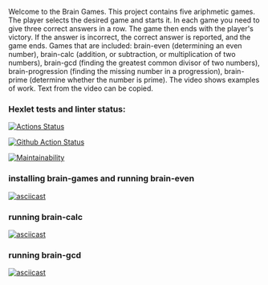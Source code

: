 Welcome to the Brain Games.
This project contains five ariphmetic games. The player selects the desired game and starts it. In each game you need to give three correct answers in a row. The game then ends with the player's victory. If the answer is incorrect, the correct answer is reported, and the game ends.
Games that are included: brain-even (determining an even number), brain-calc (addition, or subtraction, or multiplication of two numbers), brain-gcd (finding the greatest common divisor of two numbers), brain-progression (finding the missing number in a progression), brain-prime (determine whether the number is prime).
The video shows examples of work. Text from the video can be copied.


### Hexlet tests and linter status:
[![Actions Status](https://github.com/kazanmarat/python-project-lvl1/workflows/hexlet-check/badge.svg)](https://github.com/kazanmarat/python-project-lvl1/actions)

[![Github Action Status](https://github.com/kazanmarat/python-project-lvl1/workflows/makelint/badge.svg)](https://github.com/kazanmarat/python-project-lvl1/actions)

[![Maintainability](https://api.codeclimate.com/v1/badges/a5551f40b263ba2c3764/maintainability)](https://codeclimate.com/github/kazanmarat/python-project-lvl1/maintainability)

### installing brain-games and running brain-even
[![asciicast](https://asciinema.org/a/ua6OQJP8luP5fWvAS27HVWUXR.svg)](https://asciinema.org/a/ua6OQJP8luP5fWvAS27HVWUXR)

### running brain-calc
[![asciicast](https://asciinema.org/a/grqmHEMG9YAeExN5E3FuIz2Mq.svg)](https://asciinema.org/a/grqmHEMG9YAeExN5E3FuIz2Mq)

### running brain-gcd
[![asciicast](https://asciinema.org/a/BiCAfNMYsqnBHDNv44V7e05aQ.svg)](https://asciinema.org/a/BiCAfNMYsqnBHDNv44V7e05aQ)


